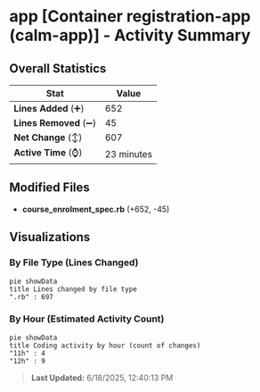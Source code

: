 # app [Container registration-app (calm-app)] - Activity Summary 

## Overall Statistics

| Stat                   | Value                                                             |
| ---------------------- | ----------------------------------------------------------------- |
| **Lines Added** (➕)   | 652                                          |
| **Lines Removed** (➖) | 45                                        |
| **Net Change** (↕)    | 607                |
| **Active Time** (⌚)   | 23 minutes |


## Modified Files
- **course_enrolment_spec.rb** (+652, -45)

## Visualizations

### By File Type (Lines Changed)

```mermaid
pie showData
title Lines changed by file type
".rb" : 697
```

### By Hour (Estimated Activity Count)

```mermaid
pie showData
title Coding activity by hour (count of changes)
"11h" : 4
"12h" : 9
```


> **Last Updated:** 6/18/2025, 12:40:13 PM